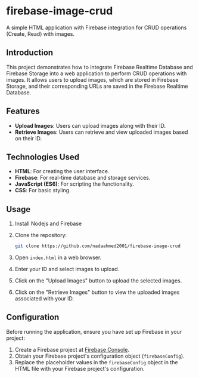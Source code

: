 # firebase-image-crud

A simple HTML application with Firebase integration for CRUD operations (Create, Read) with images.

## Introduction

This project demonstrates how to integrate Firebase Realtime Database and Firebase Storage into a web application to perform CRUD operations with images. It allows users to upload images, which are stored in Firebase Storage, and their corresponding URLs are saved in the Firebase Realtime Database.

## Features

- **Upload Images**: Users can upload images along with their ID.
- **Retrieve Images**: Users can retrieve and view uploaded images based on their ID.

## Technologies Used

- **HTML**: For creating the user interface.
- **Firebase**: For real-time database and storage services.
- **JavaScript (ES6)**: For scripting the functionality.
- **CSS**: For basic styling.

## Usage
1. Install Nodejs and Firebase
2.  Clone the repository:

    ```bash
    git clone https://github.com/nadaahmed2001/firebase-image-crud
    ```

3. Open `index.html` in a web browser.

4. Enter your ID and select images to upload.

5. Click on the "Upload Images" button to upload the selected images.

6. Click on the "Retrieve Images" button to view the uploaded images associated with your ID.

## Configuration

Before running the application, ensure you have set up Firebase in your project:

1. Create a Firebase project at [Firebase Console](https://console.firebase.google.com/).
2. Obtain your Firebase project's configuration object (`firebaseConfig`).
3. Replace the placeholder values in the `firebaseConfig` object in the HTML file with your Firebase project's configuration.

